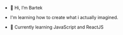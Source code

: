 - 👋 Hi, I’m Bartek

- I'm learning how to create what i actually imagined.

- 🌱 Currently learning JavaScript and ReactJS
